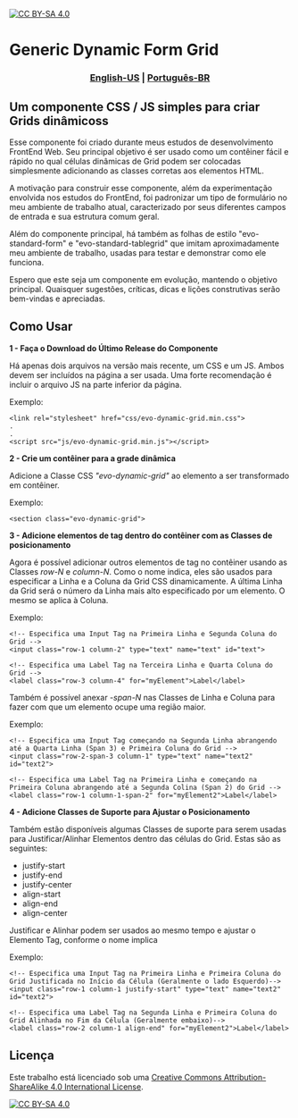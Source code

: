 [![CC BY-SA 4.0][cc-by-sa-shield]][cc-by-sa]

<h1>Generic Dynamic Form Grid</h1>

<h3 align="center">
    <a href="README.md">English-US</a>
    <span>|</span>
    <a href="README-ptBR.md">Português-BR</a>
</h3>

<h2>Um componente CSS / JS simples para criar Grids dinâmicoss</h2>

Esse componente foi criado durante meus estudos de desenvolvimento FrontEnd Web.
Seu principal objetivo é ser usado como um contêiner fácil e rápido no qual células dinâmicas de Grid podem ser colocadas simplesmente adicionando as classes corretas aos elementos HTML.

A motivação para construir esse componente, além da experimentação envolvida nos estudos do FrontEnd, foi padronizar um tipo de formulário no meu ambiente de trabalho atual, caracterizado por seus diferentes campos de entrada e sua estrutura comum geral.

Além do componente principal, há também as folhas de estilo "evo-standard-form" e "evo-standard-tablegrid" que imitam aproximadamente meu ambiente de trabalho, usadas para testar e demonstrar como ele funciona.

Espero que este seja um componente em evolução, mantendo o objetivo principal. Quaisquer sugestões, críticas, dicas e lições construtivas serão bem-vindas e apreciadas.

<h2>Como Usar</h2>

<strong>1 - Faça o Download do Último Release do Componente</strong>
<p>Há apenas dois arquivos na versão mais recente, um CSS e um JS. Ambos devem ser incluídos na página a ser usada. Uma forte recomendação é incluir o arquivo JS na parte inferior da página.</p>
<p>Exemplo:</p>

```
<link rel="stylesheet" href="css/evo-dynamic-grid.min.css">
.
.
<script src="js/evo-dynamic-grid.min.js"></script>
```

<strong>2 - Crie um contêiner para a grade dinâmica</strong>
<p>Adicione a Classe CSS <em>"evo-dynamic-grid"</em> ao elemento a ser transformado em contêiner.</p>
<p>Exemplo:</p>

```
<section class="evo-dynamic-grid">
```

<strong>3 - Adicione elementos de tag dentro do contêiner com as Classes de posicionamento</strong>
<p>Agora é possível adicionar outros elementos de tag no contêiner usando as Classes <em>row-N</em> e <em>column-N</em>. Como o nome indica, eles são usados ​​para especificar a Linha e a Coluna da Grid CSS dinamicamente. A última Linha da Grid será o número da Linha mais alto especificado por um elemento. O mesmo se aplica à Coluna.
</p>
<p>Exemplo:</p>

```
<!-- Especifica uma Input Tag na Primeira Linha e Segunda Coluna do Grid -->
<input class="row-1 column-2" type="text" name="text" id="text">

<!-- Especifica uma Label Tag na Terceira Linha e Quarta Coluna do Grid -->
<label class="row-3 column-4" for="myElement">Label</label>
```

<p>Também é possível anexar <em>-span-N</em> nas Classes de Linha e Coluna para fazer com que um elemento ocupe uma região maior.</p>
<p>Exemplo:</p>

```
<!-- Especifica uma Input Tag começando na Segunda Linha abrangendo até a Quarta Linha (Span 3) e Primeira Coluna do Grid -->
<input class="row-2-span-3 column-1" type="text" name="text2" id="text2">

<!-- Especifica uma Label Tag na Primeira Linha e começando na Primeira Coluna abrangendo até a Segunda Colina (Span 2) do Grid -->
<label class="row-1 column-1-span-2" for="myElement2">Label</label>
```

<strong>4 - Adicione Classes de Suporte para Ajustar o Posicionamento</strong>
<p>Também estão disponíveis algumas Classes de suporte para serem usadas para Justificar/Alinhar Elementos dentro das células do Grid. Estas são as seguintes:</P>
<ul>
    <li>justify-start
    <li>justify-end
    <li>justify-center
    <li>align-start
    <li>align-end
    <li>align-center
</ul>
<p>Justificar e Alinhar podem ser usados ​​ao mesmo tempo e ajustar o Elemento Tag, conforme o nome implica</p>
<p>Exemplo:</p>

```
<!-- Especifica uma Input Tag na Primeira Linha e Primeira Coluna do Grid Justificada no Início da Célula (Geralmente o lado Esquerdo)-->
<input class="row-1 column-1 justify-start" type="text" name="text2" id="text2">

<!-- Especifica uma Label Tag na Segunda Linha e Primeira Coluna do Grid Alinhada no Fim da Célula (Geralmente embaixo)-->
<label class="row-2 column-1 align-end" for="myElement2">Label</label>
```

<h2>Licença</h2>

Este trabalho está licenciado sob uma
[Creative Commons Attribution-ShareAlike 4.0 International License][cc-by-sa].

[![CC BY-SA 4.0][cc-by-sa-image]][cc-by-sa]

[cc-by-sa]: http://creativecommons.org/licenses/by-sa/4.0/
[cc-by-sa-image]: https://licensebuttons.net/l/by-sa/4.0/88x31.png
[cc-by-sa-shield]: https://img.shields.io/badge/License-CC%20BY--SA%204.0-lightgrey.svg
